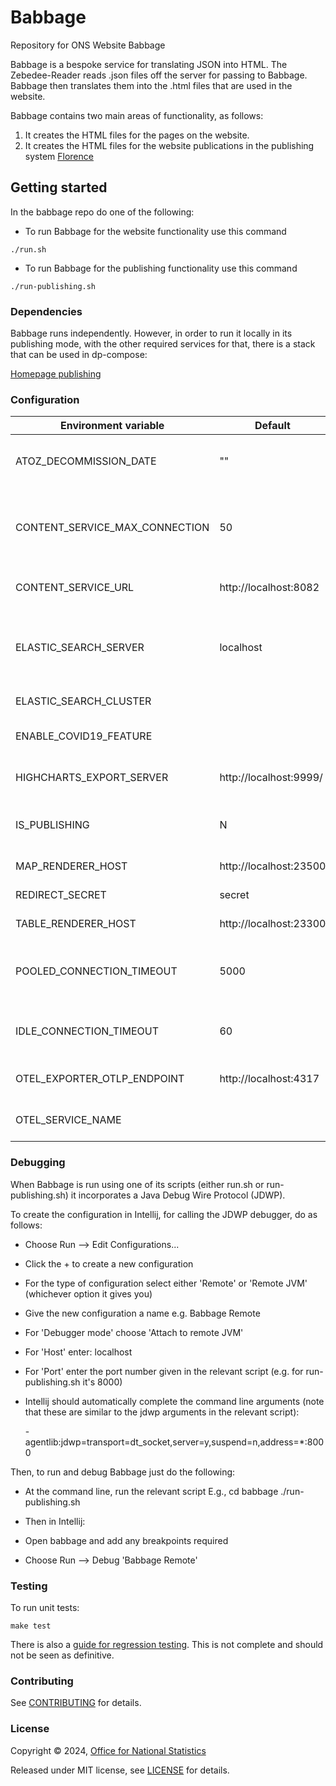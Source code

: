 # Babbage

Repository for ONS Website Babbage

Babbage is a bespoke service for translating JSON into HTML. The Zebedee-Reader reads .json files off the server for passing to Babbage. Babbage then translates them into the .html files that are used in the website.

Babbage contains two main areas of functionality, as follows:

1. It creates the HTML files for the pages on the website.
2. It creates the HTML files for the website publications in the publishing system [Florence](https://github.com/ONSdigital/florence)

## Getting started

In the babbage repo do one of the following:

* To run Babbage for the website functionality use this command

```shell script
./run.sh
```

* To run Babbage for the publishing functionality use this command

```shell script
./run-publishing.sh
```

### Dependencies

Babbage runs independently. However, in order to run it locally in its publishing mode, with the other required services for that, there is a stack that can be used in dp-compose:

[Homepage publishing](https://github.com/ONSdigital/dp-compose/tree/main/v2/stacks#homepage-publishing)

### Configuration

| Environment variable             | Default                | Description                                                                                                       |
|----------------------------------|------------------------|-------------------------------------------------------------------------------------------------------------------|
| ATOZ_DECOMMISSION_DATE           | ""                     | The date when the A to Z page will be decommissioned                                                              |
| CONTENT_SERVICE_MAX_CONNECTION   | 50                     | The maximum number of connections Babbage can make to the content service                                         |
| CONTENT_SERVICE_URL              | http://localhost:8082  | The URL to the content service (zebedee)                                                                          |
| ELASTIC_SEARCH_SERVER            | localhost              | The elastic search host and port (The http:// scheme prefix is added programmatically)                            |
| ELASTIC_SEARCH_CLUSTER           |                        | The elastic search cluster                                                                                        |
| ENABLE_COVID19_FEATURE           |                        | Switch to use (or not) the covid feature                                                                          |
| HIGHCHARTS_EXPORT_SERVER         | http://localhost:9999/ | The URL to the highcharts export server                                                                           |
| IS_PUBLISHING                    | N                      | Switch to use (or not) the publishing functionality                                                               |
| MAP_RENDERER_HOST                | http://localhost:23500 | The URL to the map renderer                                                                                       |
| REDIRECT_SECRET                  | secret                 | The code for the redirect                                                                                         |
| TABLE_RENDERER_HOST              | http://localhost:23300 | The URL to the table renderer                                                                                     |
| POOLED_CONNECTION_TIMEOUT        | 5000                   | The number of milliseconds to wait before closing expired connections                                             |
| IDLE_CONNECTION_TIMEOUT          | 60                     | The number of seconds to wait before closing idle connections                                                     |
| OTEL_EXPORTER_OTLP_ENDPOINT      | http://localhost:4317  | URL for OpenTelemetry endpoint                                                                                    |
| OTEL_SERVICE_NAME                |                        | Service name to report to telemetry tools                                                                         |

### Debugging

When Babbage is run using one of its scripts (either run.sh or run-publishing.sh) it incorporates a Java Debug Wire Protocol (JDWP).

To create the configuration in Intellij, for calling the JDWP debugger, do as follows:

* Choose Run --> Edit Configurations...
* Click the + to create a new configuration
* For the type of configuration select either 'Remote' or 'Remote JVM' (whichever option it gives you)
* Give the new configuration a name e.g. Babbage Remote
* For 'Debugger mode' choose 'Attach to remote JVM'
* For 'Host' enter: localhost
* For 'Port' enter the port number given in the relevant script (e.g. for run-publishing.sh it's 8000)
* Intellij should automatically complete the command line arguments (note that these are similar to the jdwp arguments in the relevant script):

  -agentlib:jdwp=transport=dt_socket,server=y,suspend=n,address=*:8000

Then, to run and debug Babbage just do the following:

* At the command line, run the relevant script E.g.,
cd babbage
./run-publishing.sh

* Then in Intellij:
* Open babbage and add any breakpoints required
* Choose Run --> Debug 'Babbage Remote'

### Testing

To run unit tests:

`make test`

There is also a [guide for regression testing](REGRESSION.md). This is not complete and should not be seen as definitive.

### Contributing

See [CONTRIBUTING](CONTRIBUTING.md) for details.

### License

Copyright © 2024, [Office for National Statistics](https://www.ons.gov.uk)

Released under MIT license, see [LICENSE](LICENSE.md) for details.

